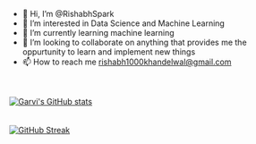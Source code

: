 - 👋 Hi, I’m @RishabhSpark
- 👀 I’m interested in Data Science and Machine Learning
- 🌱 I’m currently learning machine learning
- 💞️ I’m looking to collaborate on anything that provides me the oppurtunity to learn and implement new things
- 📫 How to reach me rishabh1000khandelwal@gmail.com

<br><br>
[![Garvi's GitHub stats](https://github-readme-stats.vercel.app/api?username=RishabhSpark&hide=contribs&count_private=true&theme=tokyonight)](https://github.com/anuraghazra/github-readme-stats)
<br>
<br><br>
[![GitHub Streak](https://streak-stats.demolab.com/?user=RishabhSpark&theme=dark)](https://git.io/streak-stats)

<!---
RishabhSpark/RishabhSpark is a ✨ special ✨ repository because its `README.md` (this file) appears on your GitHub profile.
You can click the Preview link to take a look at your changes.
--->
